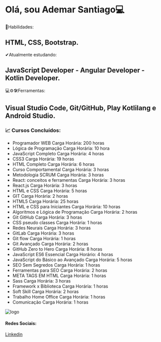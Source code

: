 # Olá, sou Ademar Santiago💻

 🤸Habilidades: 
## HTML, CSS, Bootstrap. 
 
 ✔Atualmente estudando: 
## JavaScript Developer - Angular Developer - Kotlin Developer. 

 💻⚙🛠Ferramentas: 
## Visual Studio Code, Git/GitHub, Play Kotlilang e Android Studio.
### 📈 Cursos Concluídos:
- Programador WEB
Carga Horária: 200 horas
- Lógica de Programação
Carga Horária: 10 hora
- JavaScript Completo
Carga Horária: 4 horas
- CSS3
Carga Horária: 19 horas
- HTML Completo
Carga Horária: 6 horas
- Curso Comportamental
Carga Horária: 3 horas
- Metodologia SCRUM
Carga Horária: 3 horas
- React: conceitos e ferramentas
Carga Horária: 3 horas
- React.js
Carga Horária: 3 horas
- HTML e CSS
Carga Horária: 5 horas
- GIT
Carga Horária: 2 horas
- HTML5
Carga Horária: 25 horas
- HTML e CSS para Iniciantes
Carga Horária: 10 horas
- Algoritmos e Lógica de Programação
Carga Horária: 2 horas
- Git GitHub
Carga Horária: 3 horas
- CSS pseudo classes
Carga Horária: 1 horas
- Redes Neurais
Carga Horária: 3 horas
- GitLab
Carga Horária: 3 horas
- Git flow
Carga Horária: 1 horas
- Git Avançado
Carga Horária: 2 horas
- GitHub Zero to Hero
Carga Horária: 8 horas
- JavaScript ES6 Essencial
Carga Horário: 4 horas
- JavaScript do Básico ao Avançado
Carga Horária: 5 horas
- SEO Sem Segredos
Carga Horária: 1 horas
- Ferramentas para SEO
Carga Horária: 2 horas
- META TAGS EM HTML
Carga Horária: 1 horas
- Sass
Carga Horária: 3 horas
- Framework x Biblioteca
Carga Horária: 1 horas
- Soft Skill
Carga Horária: 2 horas
- Trabalho Home Office
Carga Horária: 1 horas
- Comunicação
Carga Horária: 1 horas

![logo](https://user-images.githubusercontent.com/67010728/111368024-1fa27180-8674-11eb-9e58-edcc39b8355d.PNG)
#### Redes Sociais:
[Linkedin](https://www.linkedin.com/in/ademar-santiago-10641266/)


